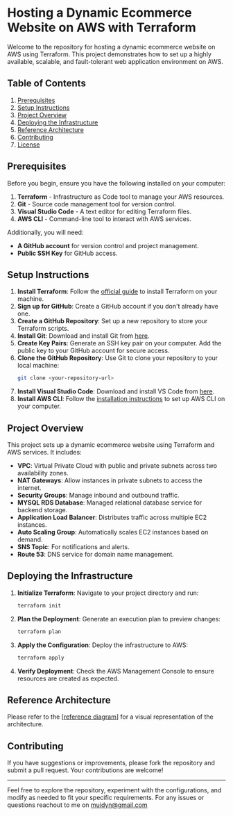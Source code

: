 # Hosting a Dynamic Ecommerce Website on AWS with Terraform

Welcome to the repository for hosting a dynamic ecommerce website on AWS using Terraform. This project demonstrates how to set up a highly available, scalable, and fault-tolerant web application environment on AWS.

## Table of Contents
1. [Prerequisites](#prerequisites)
2. [Setup Instructions](#setup-instructions)
3. [Project Overview](#project-overview)
4. [Deploying the Infrastructure](#deploying-the-infrastructure)
5. [Reference Architecture](#reference-architecture)
6. [Contributing](#contributing)
7. [License](#license)

## Prerequisites

Before you begin, ensure you have the following installed on your computer:

1. **Terraform** - Infrastructure as Code tool to manage your AWS resources.
2. **Git** - Source code management tool for version control.
3. **Visual Studio Code** - A text editor for editing Terraform files.
4. **AWS CLI** - Command-line tool to interact with AWS services.

Additionally, you will need:

- **A GitHub account** for version control and project management.
- **Public SSH Key** for GitHub access.

## Setup Instructions

1. **Install Terraform**: Follow the [official guide](https://learn.hashicorp.com/tutorials/terraform/install-cli) to install Terraform on your machine.
2. **Sign up for GitHub**: Create a GitHub account if you don't already have one.
3. **Create a GitHub Repository**: Set up a new repository to store your Terraform scripts.
4. **Install Git**: Download and install Git from [here](https://git-scm.com/downloads).
5. **Create Key Pairs**: Generate an SSH key pair on your computer. Add the public key to your GitHub account for secure access.
6. **Clone the GitHub Repository**: Use Git to clone your repository to your local machine:
   ```bash
   git clone <your-repository-url>
   ```
7. **Install Visual Studio Code**: Download and install VS Code from [here](https://code.visualstudio.com/).
8. **Install AWS CLI**: Follow the [installation instructions](https://docs.aws.amazon.com/cli/latest/userguide/getting-started-install.html) to set up AWS CLI on your computer.

## Project Overview

This project sets up a dynamic ecommerce website using Terraform and AWS services. It includes:

- **VPC**: Virtual Private Cloud with public and private subnets across two availability zones.
- **NAT Gateways**: Allow instances in private subnets to access the internet.
- **Security Groups**: Manage inbound and outbound traffic.
- **MYSQL RDS Database**: Managed relational database service for backend storage.
- **Application Load Balancer**: Distributes traffic across multiple EC2 instances.
- **Auto Scaling Group**: Automatically scales EC2 instances based on demand.
- **SNS Topic**: For notifications and alerts.
- **Route 53**: DNS service for domain name management.

## Deploying the Infrastructure

1. **Initialize Terraform**: Navigate to your project directory and run:
   ```bash
   terraform init
   ```

2. **Plan the Deployment**: Generate an execution plan to preview changes:
   ```bash
   terraform plan
   ```

3. **Apply the Configuration**: Deploy the infrastructure to AWS:
   ```bash
   terraform apply
   ```

4. **Verify Deployment**: Check the AWS Management Console to ensure resources are created as expected.

## Reference Architecture

Please refer to the [[reference diagram](https://github.com/Jundyn/Host-a-Dynamic-Ecommerce-Website-on-AWS-with-Terraform/blob/main/Ecommerce-Terraform.png)] for a visual representation of the architecture.

## Contributing

If you have suggestions or improvements, please fork the repository and submit a pull request. Your contributions are welcome!

---

Feel free to explore the repository, experiment with the configurations, and modify as needed to fit your specific requirements. For any issues or questions reachout to me on muidyn@gmail.com
